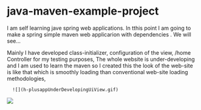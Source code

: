 # java-maven-example-project
I am self learning jave spring web applications. In tthis point I am going to make a spring simple maven web applicarion with dependencies . We will see...

Mainly I have developed class-initializer, configuration of the view, /home Controller for my testing purposes,
The whole website is under-developing and I am used to learn the maven so I created this
the look of the web-site is like that which is smoothly loading than conventional web-site loading methodologies,

      ![](h-plusappUnderDevelopingUiView.gif)

![](name-of-giphy.gif)
